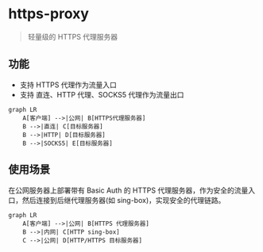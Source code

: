 # https-proxy

> 轻量级的 HTTPS 代理服务器

## 功能

- 支持 HTTPS 代理作为流量入口
- 支持 直连、HTTP 代理、SOCKS5 代理作为流量出口

```mermaid
graph LR
    A[客户端] -->|公网| B[HTTPS代理服务器]
    B -->|直连| C[目标服务器]
    B -->|HTTP| D[目标服务器]
    B -->|SOCKS5| E[目标服务器]
```

## 使用场景

在公网服务器上部署带有 Basic Auth 的 HTTPS 代理服务器，作为安全的流量入口，然后连接到后继代理服务器(如 sing-box)，实现安全的代理链路。

```mermaid
graph LR
    A[客户端] -->|公网| B[HTTPS 代理服务器]
    B -->|内网| C[HTTP sing-box]
    C -->|公网| D[HTTP/HTTPS 目标服务器]
```